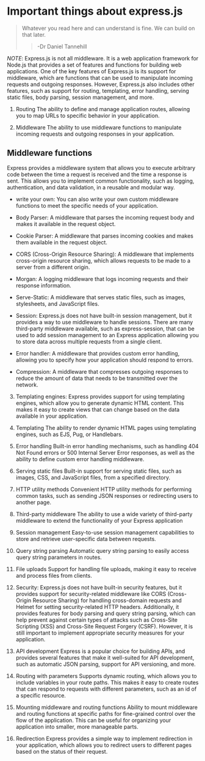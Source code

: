 # Important things about express.js
>  Whatever you read here and can understand is fine. 
>  We can build on that later.
>>  -Dr Daniel Tannehill

_NOTE_:
Express.js is not all middleware. It is a web application framework for Node.js that provides a set of features and functions for building web applications. One of the key features of Express.js is its support for middleware, which are functions that can be used to manipulate incoming requests and outgoing responses. However, Express.js also includes other features, such as support for routing, templating, error handling, serving static files, body parsing, session management, and more.

1. Routing
The ability to define and manage application routes, allowing you to map URLs to specific behavior in your application.

2. Middleware
The ability to use middleware functions to manipulate incoming requests and outgoing responses in your application.

## Middleware functions
Express provides a middleware system that allows you to execute arbitrary code between the time a request is received and the time a response is sent. This allows you to implement common functionality, such as logging, authentication, and data validation, in a reusable and modular way.

-   write your own:
    You can also write your own custom middleware functions to meet the specific needs of your application.

-   Body Parser: 
    A middleware that parses the incoming request body and makes it available in the request object.

-   Cookie Parser: 
    A middleware that parses incoming cookies and makes them available in the request object.

-   CORS (Cross-Origin Resource Sharing): 
    A middleware that implements cross-origin resource sharing, which allows requests to be made to a server from a different origin.

-   Morgan: 
    A logging middleware that logs incoming requests and their response information.

-   Serve-Static: 
    A middleware that serves static files, such as images, stylesheets, and JavaScript files.

-   Session:
    Express.js does not have built-in session management, but it provides a way to use middleware to handle sessions. There are many third-party middleware available, such as express-session, that can be used to add session management to an Express application allowing you to store data across multiple requests from a single client.

-   Error handler: 
    A middleware that provides custom error handling, allowing you to specify how your application should respond to errors.

-   Compression: 
    A middleware that compresses outgoing responses to reduce the amount of data that needs to be transmitted over the network.

3. Templating engines: 
Express provides support for using templating engines, which allow you to generate dynamic HTML content. This makes it easy to create views that can change based on the data available in your application.

4. Templating
The ability to render dynamic HTML pages using templating engines, such as EJS, Pug, or Handlebars.

5. Error handling
Built-in error handling mechanisms, such as handling 404 Not Found errors or 500 Internal Server Error responses, as well as the ability to define custom error handling middleware.

6. Serving static files
Built-in support for serving static files, such as images, CSS, and JavaScript files, from a specified directory.

7. HTTP utility methods
Convenient HTTP utility methods for performing common tasks, such as sending JSON responses or redirecting users to another page.

8. Third-party middleware
The ability to use a wide variety of third-party middleware to extend the functionality of your Express application

9. Session management
Easy-to-use session management capabilities to store and retrieve user-specific data between requests.

10. Query string parsing
Automatic query string parsing to easily access query string parameters in routes.

11. File uploads
Support for handling file uploads, making it easy to receive and process files from clients.

12. Security: 
Express.js does not have built-in security features, but it provides support for security-related middleware like CORS (Cross-Origin Resource Sharing) for handling cross-domain requests and Helmet for setting security-related HTTP headers. Additionally, it provides features for body parsing and query string parsing, which can help prevent against certain types of attacks such as Cross-Site Scripting (XSS) and Cross-Site Request Forgery (CSRF). However, it is still important to implement appropriate security measures for your application.

13. API development
Express is a popular choice for building APIs, and provides several features that make it well-suited for API development, such as automatic JSON parsing, support for API versioning, and more.

14. Routing with parameters
Supports dynamic routing, which allows you to include variables in your route paths. This makes it easy to create routes that can respond to requests with different parameters, such as an id of a specific resource.

15. Mounting middleware and routing functions
Ability to mount middleware and routing functions at specific paths for fine-grained control over the flow of the application.
This can be useful for organizing your application into smaller, more manageable parts.

16. Redirection
Express provides a simple way to implement redirection in your application, which allows you to redirect users to different pages based on the status of their request.
